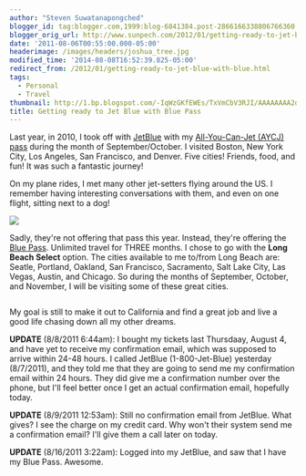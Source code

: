 ```yaml
---
author: "Steven Suwatanapongched"
blogger_id: tag:blogger.com,1999:blog-6841384.post-2866166338806766360
blogger_orig_url: http://www.sunpech.com/2012/01/getting-ready-to-jet-blue-with-blue.html
date: '2011-08-06T00:55:00.000-05:00'
headerimage: /images/headers/joshua_tree.jpg
modified_time: '2014-08-08T16:52:39.825-05:00'
redirect_from: /2012/01/getting-ready-to-jet-blue-with-blue.html
tags:
  - Personal
  - Travel
thumbnail: http://1.bp.blogspot.com/-IqWzGKfEWEs/TxVmCbV3RJI/AAAAAAAA2og/A0qiVuWc3nw/s600/IMG_20100920_084235.jpeg
title: Getting ready to Jet Blue with Blue Pass
---
```



Last year, in 2010, I took off with <a href="http://www.jetblue.com/">JetBlue</a> with my <a href="http://www.jetblue.com/aycj/">All-You-Can-Jet (AYCJ) pass</a> during the month of September/October. I visited Boston, New York City, Los Angeles, San Francisco, and Denver. Five cities! Friends, food, and fun! It was such a fantastic journey!

On my plane rides, I met many other jet-setters flying around the US. I remember having interesting conversations with them, and even on one flight, sitting next to a dog!

<img   border="0" src="http://1.bp.blogspot.com/-IqWzGKfEWEs/TxVmCbV3RJI/AAAAAAAA2og/A0qiVuWc3nw/s320/IMG_20100920_084235.jpeg"  />

Sadly, they're not offering that pass this year.&nbsp;Instead, they're offering the <a href="http://jetblue.com/bluepass/">Blue Pass</a>. Unlimited travel for THREE months. I chose to go with the <strong>Long Beach Select</strong> option. The cities available to me to/from Long Beach are: Seatle, Portland, Oakland, San Francisco, Sacramento, Salt Lake City, Las Vegas, Austin, and Chicago. So during the months of September, October, and November, I will be visiting some of these great cities.

<img   border="0" src="http://1.bp.blogspot.com/-nKm8yZME7BA/TxVmDVRgLrI/AAAAAAAA2pA/hgNqgaqjZyg/s320/Screen_Shot_2011-08-05_at_12.51.15_AM.png" alt=""  />

My goal is still to make it out to California and find a great job and live a good life chasing down all my other dreams.

<strong>UPDATE</strong> (8/8/2011 6:44am): I bought my tickets last Thursdaay, August 4, and have yet to receive my confirmation email, which was supposed to arrive within 24-48 hours. I called JetBlue (1-800-Jet-Blue) yesterday (8/7/2011), and they told me that they are going to send me my confirmation email within 24 hours. They did give me a confirmation number over the phone, but I'll feel better once I get an actual confirmation email, hopefully today.

<strong>UPDATE</strong> (8/9/2011 12:53am): Still no confirmation email from JetBlue. What gives? I see the charge on my credit card. Why won't their system send me a confirmation email? I'll give them a call later on today.

<strong>UPDATE</strong> (8/16/2011 3:22am): Logged into my JetBlue, and saw that I have my Blue Pass. Awesome.